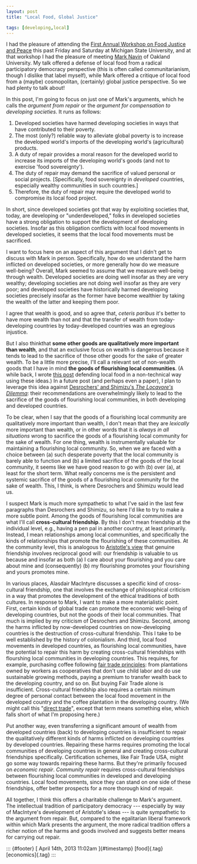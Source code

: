```yaml
---
layout: post
title: "Local Food, Global Justice"

tags: [developing,local]
---
```



I had the pleasure of attending the [First Annual Workshop on Food Justice and Peace](http://foodjusticepeace.org/) this past Friday and Saturday at Michigan State University, and at that workshop I had the pleasure of meeting [Mark Navin](https://sites.google.com/site/markcnavin/) of Oakland University. My talk offered a defense of local food from a radical participatory democracy perspective (this is often called communitarianism, though I dislike that label myself), while Mark offered a critique of local food from a (maybe) cosmopolitan, (certainly) global justice perspective. So we had plenty to talk about!

In this post, I'm going to focus on just one of Mark's arguments, which he calls the *argument from repair* or the *argument for compensation to developing societies*. It runs as follows:

1.  Developed societies have harmed developing societies in ways that have contributed to their poverty.
2.  The most (only?) reliable way to alleviate global poverty is to increase the developed world's imports of the developing world's (agricultural) products.
3.  A duty of repair provides a moral reason for the developed world to increase its imports of the developing world's goods (and not to exercise 'food sovereignty').
4.  The duty of repair may demand the sacrifice of valued personal or social projects. \[Specifically, food sovereignty in *developed* countries, especially wealthy communities in such countries.\]
5.  Therefore, the duty of repair may require the developed world to compromise its local food project.

In short, since developed societies got that way by exploiting societies that, today, are developing or "underdeveloped," folks in developed societies have a strong obligation to support the development of developing societies. Insofar as this obligation conflicts with local food movements in developed societies, it seems that the local food movements must be sacrificed.

I want to focus here on an aspect of this argument that I didn't get to discuss with Mark in person. Specifically, how do we understand the harm inflicted on developed societies, or more generally how do we measure well-being? Overall, Mark seemed to assume that we measure well-being through wealth. Developed societies are doing well insofar as they are very wealthy; developing societies are not doing well insofar as they are very poor; and developed societies have historically harmed developing societies precisely insofar as the former have become wealthier by taking the wealth of the latter and keeping them poor.

I agree that wealth is good, and so agree that, *ceteris paribus* it's better to have more wealth than not and that the transfer of wealth from today-developing countries by today-developed countries was an egregious injustice.

But I also thinkthat **some other goods are qualitatively more important than wealth**, and that an exclusive focus on wealth is dangerous because it tends to lead to the sacrifice of those other goods for the sake of greater wealth. To be a little more precise, I'll call a relevant set of non-wealth goods that I have in mind **the goods of flourishing local communities**. (A while back, I wrote [this post](http://jefais.tumblr.com/post/43804380520/why-local) defending local food in a non-technical way using these ideas.) In a future post (and perhaps even a paper), I plan to leverage this idea against [Desrochers' and Shimizu's *The Locavore's Dilemma*](http://www.amazon.com/The-Locavores-Dilemma-Praise-000-mile/dp/1586489402/): their recommendations are overwhelmingly likely to lead to the sacrifice of the goods of flourishing local communities, in both developing and developed countries.

To be clear, when I say that the goods of a flourishing local community are qualitatively more important than wealth, I don't mean that they are *lexically* more important than wealth, or in other words that it is *always in all situations* wrong to sacrifice the goods of a flourishing local community for the sake of wealth. For one thing, wealth is instrumentally valuable for maintaining a flourishing local community. So, when we are faced with a choice between (a) such desperate poverty that the local community is barely able to function and (b) a limited sacrifice of the goods of the local community, it seems like we have good reason to go with (b) over (a), at least for the short term. What really concerns me is the persistent and systemic sacrifice of the goods of a flourishing local community for the sake of wealth. This, I think, is where Desrochers and Shimizu would lead us.

I suspect Mark is much more sympathetic to what I've said in the last few paragraphs than Desrochers and Shimizu, so here I'd like to try to make a more subtle point. Among the goods of flourishing local communities are what I'll call **cross-cultural friendship**. By this I don't mean friendship at the individual level, e.g., having a pen pal in another country, at least primarily. Instead, I mean relationships among local communities, and specifically the kinds of relationships that promote the flourishing of these communities. At the community level, this is analogous to [Aristotle's view](http://plato.stanford.edu/entries/aristotle-ethics/#Fri) that genuine friendship involves reciprocal good will: our friendship is valuable to us because and insofar as both (a) I care about your flourishing and you care about mine and (consequently) (b) my flourishing promotes your flourishing and yours promotes mine.

In various places, Alasdair MacIntyre discusses a specific kind of cross-cultural friendship, one that involves the exchange of philosophical criticism in a way that promotes the development of the ethical traditions of both cultures. In response to Mark, I want to make a more materialistic point. First, certain kinds of global trade can promote the economic well-being of developing countries, but not the goods of their local communities. That much is implied by my criticism of Desrochers and Shimizu. Second, among the harms inflicted by now-developed countries on now-developing countries is the destruction of cross-cultural friendship. This I take to be well established by the history of colonialism. And third, local food movements in developed countries, as flourishing local communities, have the potential to repair this harm by creating cross-cultural friendships with flourshing local communities in developing countries. This requires, for example, purchasing coffee following [fair trade principles](http://www.fairtradeusa.org/sites/all/files/wysiwyg/filemanager/standards/FTUSA_Standards_Principles.pdf): from plantations owned by workers as cooperatives that don't use child labor and do use sustainable growing methods, paying a premium to transfer wealth back to the developing country, and so on. But buying Fair Trade alone is insufficient. Cross-cultural friendship also requires a certain minimum degree of personal contact between the local food movement in the developed country and the coffee plantation in the developing country. (We might call this "[direct trade](http://www.ethicalcoffee.net/direct.html)", except that term means something else, which falls short of what I'm proposing here.)

Put another way, even transferring a significant amount of wealth from developed countries (back) to developing countries is insufficient to repair the qualitatively different kinds of harms inflicted on developing countries by developed countries. Repairing these harms requires promoting the local communities of developing countries in general and creating cross-cultural friendships specifically. Certification schemes, like Fair Trade USA, might go some way towards repairing these harms. But they're primarily focused on *economic repair*. *Community repair* requires cross-cultural friendships between flourishing local communities in developed and developing countries. Local food movements, since they can stand on one side of these friendships, offer better prospects for a more thorough kind of repair.

All together, I think this offers a charitable challenge to Mark's argument. The intellectual tradition of participatory democracy --- especially by way of MacIntyre's development of Aristotle's ideas --- is quite sympathetic to the argument from repair. But, compared to the egalitarian liberal framework within which Mark presents the argument, the more radical tradition offers a richer notion of the harms and goods involved and suggests better means for carrying out repair.

::: {#footer}
[ April 14th, 2013 11:02am ]{#timestamp} [food]{.tag} [economics]{.tag}
:::


